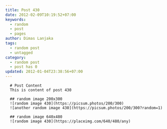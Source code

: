 ```yaml
---
title: Post 430
date: 2012-02-09T10:19:52+07:00
keywords:
  - random
  - post
  - pages
author: Dimas Lanjaka
tags:
  - random post
  - untagged
category:
  - random post
  - post has 0
updated: 2012-01-04T23:38:56+07:00
---
```


      # Post Content
      This is content of post 430

      ## random image 200x300
      ![random image 430](https://picsum.photos/200/300)
      ![another random image 430](https://picsum.photos/200/300?random=1)

      ## random image 640x480
      ![random image 430](https://placeimg.com/640/480/any)
      